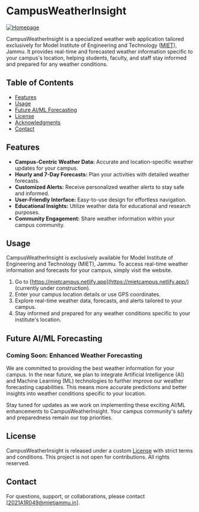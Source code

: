 # CampusWeatherInsight

<a href="https://ibb.co/ChpQ0xd"><img src="https://i.ibb.co/ZWRxTys/Homepage.png" alt="Homepage" border="0"></a>

CampusWeatherInsight is a specialized weather web application tailored exclusively for Model Institute of Engineering and Technology ([MIET](https://mietjmu.in)), Jammu. It provides real-time and forecasted weather information specific to your campus's location, helping students, faculty, and staff stay informed and prepared for any weather conditions.

## Table of Contents

- [Features](#features)
- [Usage](#usage)
- [Future AI/ML Forecasting](#future-ai-ml-forecasting)
- [License](#license)
- [Acknowledgments](#acknowledgments)
- [Contact](#contact)

## Features

- **Campus-Centric Weather Data:** Accurate and location-specific weather updates for your campus.
- **Hourly and 7-Day Forecasts:** Plan your activities with detailed weather forecasts.
- **Customized Alerts:** Receive personalized weather alerts to stay safe and informed.
- **User-Friendly Interface:** Easy-to-use design for effortless navigation.
- **Educational Insights:** Utilize weather data for educational and research purposes.
- **Community Engagement:** Share weather information within your campus community.

## Usage

CampusWeatherInsight is exclusively available for Model Institute of Engineering and Technology (MIET), Jammu. To access real-time weather information and forecasts for your campus, simply visit the website.

1. Go to [https://mietcampus.netlify.app](https://mietcampus.netlify.app/) (currently under construction).
2. Enter your campus location details or use GPS coordinates.
3. Explore real-time weather data, forecasts, and alerts tailored to your campus.
4. Stay informed and prepared for any weather conditions specific to your institute's location.


## Future AI/ML Forecasting

### Coming Soon: Enhanced Weather Forecasting

We are committed to providing the best weather information for your campus. In the near future, we plan to integrate Artificial Intelligence (AI) and Machine Learning (ML) technologies to further improve our weather forecasting capabilities. This means more accurate predictions and better insights into weather conditions specific to your location.

Stay tuned for updates as we work on implementing these exciting AI/ML enhancements to CampusWeatherInsight. Your campus community's safety and preparedness remain our top priorities.

## License

CampusWeatherInsight is released under a custom [License](LICENSE) with strict terms and conditions.
This project is not open for contributions. All rights reserved.


## Contact

For questions, support, or collaborations, please contact [2021A1R049@mietjammu.in].
